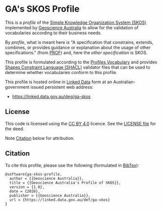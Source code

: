 # GA's SKOS Profile
This is a *profile* of the [Simple Knowledge Organization System (SKOS)](https://www.w3.org/TR/skos-reference/) implemented by [Geoscience Australia](https://www.ga.gov.au) to allow for the validation of vocabularies according to their business needs.

By *profile*, what is meant here is "A specification that constrains, extends, combines, or provides guidance or explanation about the usage of other specifications." (from [PROF](https://www.w3.org/TR/dx-prof/#definitions)) and, here the *other specification* is SKOS.

This profile is formulated according to the [Profiles Vocabulary](https://www.w3.org/TR/dx-prof/) and provides [Shapes Constraint Language (SHACL)](https://www.w3.org/TR/shacl/) validator files that can be used to determine whether vocabularies conform to this profile.

This profile is hosted online in [Linked Data](https://www.w3.org/standards/semanticweb/data) form at an Australian-government issued persistent web address:

* <https://linked.data.gov.au/deg/ga-skos>


## License  
This code is licensed using the [CC BY 4.0](https://creativecommons.org/licenses/by/4.0/) licence. See the [LICENSE file](LICENSE) for the deed. 

Note [Citation](#citation) below for attribution.


## Citation
To cite this profile, please use the following (formulated in [BibTex](http://www.bibtex.org/)):

```
@software{ga-skos-profile,
  author = {{Geoscience Australia}},
  title = {{Geoscience Australia's Profile of SKOS}},
  version = {1.0},
  date = {2020},
  publisher = {{Geoscience Australia}},
  url = {https://linked.data.gov.au/def/ga-skos}
}
``` 
